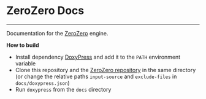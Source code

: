 # ZeroZero Docs
********************************************************

Documentation for the [ZeroZero](https://henrimichelon.github.io/ZeroZero/) engine.

**How to build**
- Install dependency [DoxyPress](https://www.copperspice.com/documentation-doxypress.html) and add it to the `PATH` environment variable
- Clone this repository and the [ZeroZero repository](https://github.com/HenriMichelon/zero_zero) in the same directory (or change the relative paths `input-source` and `exclude-files` in `docs/doxypress.json`)
- Run `doxypress` from the `docs` directory
